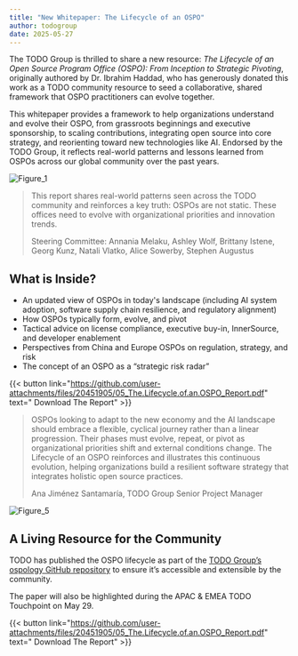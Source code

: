 ```yaml
---
title: "New Whitepaper: The Lifecycle of an OSPO"
author: todogroup
date: 2025-05-27
---
```

The TODO Group is thrilled to share a new resource: *The Lifecycle of an Open Source Program Office (OSPO): From Inception to Strategic Pivoting*, originally authored by Dr. Ibrahim Haddad, who has generously donated this work as a TODO community resource 
to seed a collaborative, shared framework that OSPO practitioners can evolve together.

This whitepaper provides a framework to help organizations understand and evolve their OSPO, from grassroots beginnings and executive sponsorship, to scaling contributions, integrating open source into core strategy, 
and reorienting toward new technologies like AI. Endorsed by the TODO Group, it reflects real-world patterns and lessons learned from OSPOs across our global community over the past years.

![Figure_1](https://github.com/user-attachments/assets/1adb6c3e-7008-4825-857c-436aa653f128)

> This report shares real-world patterns seen across the TODO community and reinforces a key truth: OSPOs are not static. These offices need to evolve with organizational priorities and innovation trends.
>
> Steering Committee: Annania Melaku, Ashley Wolf, Brittany Istene, Georg Kunz, Natali Vlatko, Alice Sowerby, Stephen Augustus

## What is Inside?

- An updated view of OSPOs in today's landscape (including AI system adoption, software supply chain resilience, and regulatory alignment)
- How OSPOs typically form, evolve, and pivot
- Tactical advice on license compliance, executive buy-in, InnerSource, and developer enablement
- Perspectives from China and Europe OSPOs on regulation, strategy, and risk
- The concept of an OSPO as a “strategic risk radar”

{{< button link="https://github.com/user-attachments/files/20451905/05_The.Lifecycle.of.an.OSPO_Report.pdf" text=" Download The Report" >}}

> OSPOs looking to adapt to the new economy and the AI landscape should embrace a flexible, cyclical journey rather than a linear progression. Their phases must evolve, repeat, or pivot as organizational priorities shift and external conditions change.
> The Lifecycle of an OSPO reinforces and illustrates this continuous evolution, helping organizations build a resilient software strategy that integrates holistic open source practices.
> 
> Ana Jiménez Santamaría, TODO Group Senior Project Manager

![Figure_5](https://github.com/user-attachments/assets/3b80752e-5b8b-460b-b757-12ca9f33f9c5)

## A Living Resource for the Community

TODO has published the OSPO lifecycle as part of the [TODO Group’s ospology GitHub repository](https://github.com/todogroup/ospology/tree/main/whitepapers/ospo-lifecycle) to ensure it’s accessible and extensible by the community. 

The paper will also be highlighted during the APAC & EMEA TODO Touchpoint on May 29.

{{< button link="https://github.com/user-attachments/files/20451905/05_The.Lifecycle.of.an.OSPO_Report.pdf" text=" Download The Report" >}}



